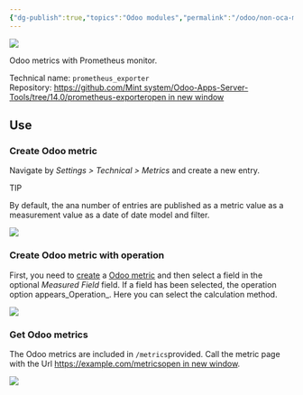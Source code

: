```yaml
---
{"dg-publish":true,"topics":"Odoo modules","permalink":"/odoo/non-oca-modules/modules/prometheus-exporter/","dgPassFrontmatter":true}
---
```



![](https://www.odoo-wiki.org/assets/icon_oms_box-61bea3f9.png)

Odoo metrics with Prometheus monitor.

Technical name: `prometheus_exporter`  
Repository: [https://github.com/Mint system/Odoo-Apps-Server-Tools/tree/14.0/prometheus-exporteropen in new window](https://github.com/Mint-System/Odoo-Apps-Server-Tools/tree/14.0/prometheus_exporter)

## Use

### Create Odoo metric

Navigate by _Settings > Technical > Metrics_ and create a new entry.

TIP

By default, the ana number of entries are published as a metric value as a measurement value as a date of date model and filter.

![](https://www.odoo-wiki.org/assets/prometheus-exporter-metrics-details-d61ae8ff.png)

### Create Odoo metric with operation

First, you need to [create](https://www.odoo-wiki.org/prometheus-exporter.html#odoo-metrik-erstellen) a [Odoo metric](https://www.odoo-wiki.org/prometheus-exporter.html#odoo-metrik-erstellen) and then select a field in the optional _Measured Field_ field. If a field has been selected, the operation option appears_Operation_. Here you can select the calculation method.

![](https://www.odoo-wiki.org/assets/prometheus-exporter-measured-field-85306a4a.png)

### Get Odoo metrics

The Odoo metrics are included in `/metrics`provided. Call the metric page with the Url [https://example.com/metricsopen in new window](https://example.com/metrics).

![](https://www.odoo-wiki.org/assets/prometheus-exporter-metrics-d8d2edf3.png)
